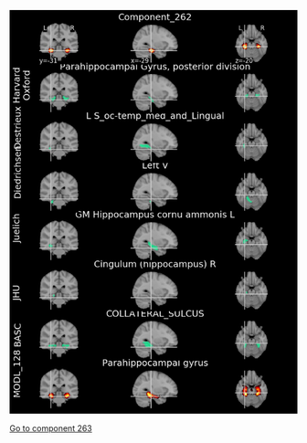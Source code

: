 


![262](preliminary/262.jpg "Component 262")

[Go to component 263](https://parietal-inria.github.io/MODL_atlas/512/263 "Component 263")